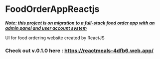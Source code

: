 # FoodOrderAppReactjs

**_<ins>Note: this project is on migration to a full-stack food order app with an admin panel and user account system</ins>_**

UI for food ordering website created by ReactJS

### Check out v.0.1.0 here : https://reactmeals-4dfb6.web.app/
